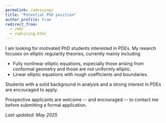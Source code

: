 ```yaml
---
permalink: /advising/
title: "Potential PhD position"
author_profile: true
redirect_from: 
  - /md/
  - /advising.html
---
```


I am looking for motivated PhD students interested in PDEs. My reearch focuses on elliptic regularity theories, currently mainly including
  * Fully nonlinear elliptic equations, especially those arising from conformal geometry and those are not uniformly elliptic.
  * Linear elliptic equations with rough coefficients and boundaries.

Students with a solid background in analysis and a strong interest in PDEs are encouraged to apply.

Prospective applicants are welcome -- and encouraged -- to contact me before submitting a formal application.

*Last updated: May 2025*
